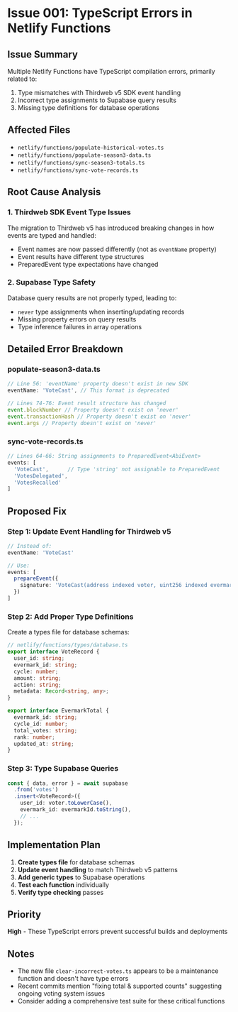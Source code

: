 # Issue 001: TypeScript Errors in Netlify Functions

## Issue Summary
Multiple Netlify Functions have TypeScript compilation errors, primarily related to:
1. Type mismatches with Thirdweb v5 SDK event handling
2. Incorrect type assignments to Supabase query results
3. Missing type definitions for database operations

## Affected Files
- `netlify/functions/populate-historical-votes.ts`
- `netlify/functions/populate-season3-data.ts`
- `netlify/functions/sync-season3-totals.ts`
- `netlify/functions/sync-vote-records.ts`

## Root Cause Analysis

### 1. Thirdweb SDK Event Type Issues
The migration to Thirdweb v5 has introduced breaking changes in how events are typed and handled:
- Event names are now passed differently (not as `eventName` property)
- Event results have different type structures
- PreparedEvent type expectations have changed

### 2. Supabase Type Safety
Database query results are not properly typed, leading to:
- `never` type assignments when inserting/updating records
- Missing property errors on query results
- Type inference failures in array operations

## Detailed Error Breakdown

### populate-season3-data.ts
```typescript
// Line 56: 'eventName' property doesn't exist in new SDK
eventName: 'VoteCast', // This format is deprecated

// Lines 74-76: Event result structure has changed
event.blockNumber // Property doesn't exist on 'never'
event.transactionHash // Property doesn't exist on 'never'
event.args // Property doesn't exist on 'never'
```

### sync-vote-records.ts
```typescript
// Lines 64-66: String assignments to PreparedEvent<AbiEvent>
events: [
  'VoteCast',      // Type 'string' not assignable to PreparedEvent
  'VotesDelegated',
  'VotesRecalled'
]
```

## Proposed Fix

### Step 1: Update Event Handling for Thirdweb v5
```typescript
// Instead of:
eventName: 'VoteCast'

// Use:
events: [
  prepareEvent({
    signature: 'VoteCast(address indexed voter, uint256 indexed evermarkId, uint256 amount)'
  })
]
```

### Step 2: Add Proper Type Definitions
Create a types file for database schemas:
```typescript
// netlify/functions/types/database.ts
export interface VoteRecord {
  user_id: string;
  evermark_id: string;
  cycle: number;
  amount: string;
  action: string;
  metadata: Record<string, any>;
}

export interface EvermarkTotal {
  evermark_id: string;
  cycle_id: number;
  total_votes: string;
  rank: number;
  updated_at: string;
}
```

### Step 3: Type Supabase Queries
```typescript
const { data, error } = await supabase
  .from('votes')
  .insert<VoteRecord>({
    user_id: voter.toLowerCase(),
    evermark_id: evermarkId.toString(),
    // ...
  });
```

## Implementation Plan

1. **Create types file** for database schemas
2. **Update event handling** to match Thirdweb v5 patterns
3. **Add generic types** to Supabase operations
4. **Test each function** individually
5. **Verify type checking** passes

## Priority
**High** - These TypeScript errors prevent successful builds and deployments

## Notes
- The new file `clear-incorrect-votes.ts` appears to be a maintenance function and doesn't have type errors
- Recent commits mention "fixing total & supported counts" suggesting ongoing voting system issues
- Consider adding a comprehensive test suite for these critical functions
